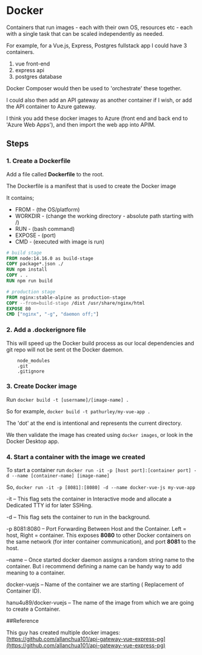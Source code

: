 # Docker

Containers that run images - each with their own OS, resources etc - each with a single task that can be scaled independently as needed.

For example, for a Vue.js, Express, Postgres fullstack app I could have 3 containers.

1. vue front-end
2. express api
3. postgres database

Docker Composer would then be used to 'orchestrate' these together.

I could also then add an API gateway as another container if I wish, or add the API container to Azure gateway.

I think you add these docker images to Azure (front end and back end to 'Azure Web Apps'), and then import the web app into APIM.

## Steps

### 1. Create a Dockerfile

Add a file called **Dockerfile** to the root.

The Dockerfile is a manifest that is used to create the Docker image

It contains;
* FROM - (the OS/platform)
* WORKDIR - (change the working directory - absolute path starting with /)
* RUN - (bash command)
* EXPOSE - (port)
* CMD - (executed with image is run)

```Dockerfile
# build stage
FROM node:14.16.0 as build-stage
COPY package*.json ./
RUN npm install
COPY . .
RUN npm run build

# production stage
FROM nginx:stable-alpine as production-stage
COPY --from=build-stage /dist /usr/share/nginx/html
EXPOSE 80
CMD ["nginx", "-g", "daemon off;"]
```

### 2. Add a .dockerignore file

This will speed up the Docker build process as our local dependencies and git repo will not be sent ot the Docker daemon.

```ignore
    node_modules
    .git
    .gitignore
```

### 3. Create Docker image

Run `docker build -t [username]/[image-name] .`

So for example, `docker build -t pathurley/my-vue-app .`

The 'dot' at the end is intentional and represents the current directory.

We then validate the image has created using `docker images`, or look in the Docker Desktop app.

### 4. Start a container with the image we created

To start a container run `docker run -it -p [host port]:[container port] -d --name [container-name] [image-name]`

So,  `docker run -it -p [8081]:[8080] -d --name docker-vue-js my-vue-app`

-it  –  This flag sets the container in Interactive mode and allocate a Dedicated TTY id for later SSHing.

-d –  This flag sets the container to run in the background.

-p 8081:8080 – Port Forwarding Between Host and the Container. Left = host, Right = container. This exposes **8080** to other Docker containers on the same network (for inter container communication), and port **8081** to the host.


–name – Once started docker daemon assigns a random string name to the container. But i recommend defining a name can be handy way to add meaning to a container.

docker-vuejs – Name of the container we are starting ( Replacement of Container ID).

hanu4u89/docker-vuejs – The name of the image from which we are going to create a Container.





##Reference

This guy has created multiple docker images: [https://github.com/allanchua101/api-gateway-vue-express-pg](https://github.com/allanchua101/api-gateway-vue-express-pg)

